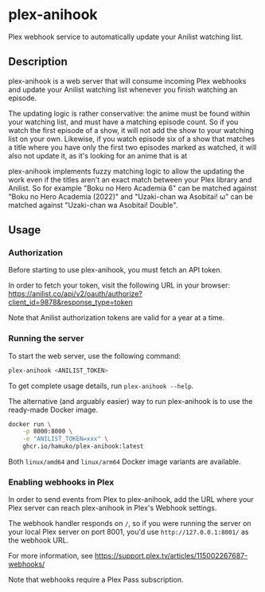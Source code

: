 # plex-anihook

Plex webhook service to automatically update your Anilist watching list.

## Description

plex-anihook is a web server that will consume incoming Plex webhooks and update your Anilist watching list whenever you finish watching an episode.

The updating logic is rather conservative: the anime must be found within your watching list, and must have a matching episode count. So if you watch the first episode of a show, it will not add the show to your watching list on your own. Likewise, if you watch episode six of a show that matches a title where you have only the first two episodes marked as watched, it will also not update it, as it's looking for an anime that is at 

plex-anihook implements fuzzy matching logic to allow the updating the work even if the titles aren't an exact match between your Plex library and Anilist. So for example "Boku no Hero Academia 6" can be matched against "Boku no Hero Academia (2022)" and "Uzaki-chan wa Asobitai! ω" can be matched against "Uzaki-chan wa Asobitai! Double".

## Usage

### Authorization

Before starting to use plex-anihook, you must fetch an API token.

In order to fetch your token, visit the following URL in your browser: https://anilist.co/api/v2/oauth/authorize?client_id=9878&response_type=token

Note that Anilist authorization tokens are valid for a year at a time.

### Running the server

To start the web server, use the following command:

```bash
plex-anihook <ANILIST_TOKEN>
```

To get complete usage details, run `plex-anihook --help`.

The alternative (and arguably easier) way to run plex-anihook is to use the ready-made Docker image.

```bash
docker run \
    -p 8000:8000 \
    -e "ANILIST_TOKEN=xxx" \
    ghcr.io/hamuko/plex-anihook:latest
```

Both `linux/amd64` and `linux/arm64` Docker image variants are available.

### Enabling webhooks in Plex

In order to send events from Plex to plex-anihook, add the URL where your Plex server can reach plex-anihook in Plex's Webhook settings.

The webhook handler responds on `/`, so if you were running the server on your local Plex server on port 8001, you'd use `http://127.0.0.1:8001/` as the webhook URL.

For more information, see https://support.plex.tv/articles/115002267687-webhooks/

Note that webhooks require a Plex Pass subscription.
